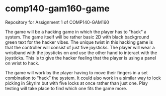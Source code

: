 # comp140-gam160-game
Repository for Assignment 1 of COMP140-GAM160

The game will be a hacking game in which the player has to "hack" a system. The game itself will be rather basic 2D with black background green text for the hacker vibes. The unique twist in this hacking game is that the controller will consist of just five joysticks. The player will wear a wristband with the joysticks on and use the other hand to interact with the joysticks. This is to give the hacker feeling that the player is using a panel on wrist to hack. 

The game will work by the player having to move their fingers in a set combination to “hack” the system. It could also work in a similar way to lock picking in Skyrim but with five locks at once rather than just one. Play testing will take place to find which one fits the game more.
